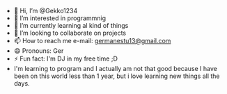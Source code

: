 - 👋 Hi, I’m @Gekko1234
- 👀 I’m interested in programmnig
- 🌱 I’m currently learning al kind of things
- 💞️ I’m looking to collaborate on projects
- 📫 How to reach me e-mail: germanestu13@gmail.com
- 😄 Pronouns: Ger
- ⚡ Fun fact: I'm DJ in my free time ;D
- I'm learning to program and I actually am not that good because I have been on this world less than 1 year, but i love learning new things all the days.

<!---
Gekko1234/Gekko1234 is a ✨ special ✨ repository because its `README.md` (this file) appears on your GitHub profile.
You can click the Preview link to take a look at your changes.
--->
